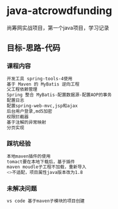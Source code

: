 # java-atcrowdfunding
尚筹网实战项目，第一个java项目，学习记录

## 目标-思路-代码
### 课程内容
```bash
开发工具 spring-tools-4使用
基于 Maven 的 MyBatis 逆向工程
父工程依赖管理
Spring 整合 MyBatis-配置数据源-配置AOP的事务
配置日志
配置spring-web-mvc,jsp和ajax
后台用户登录,md5加密
权限拦截器
基于注解的异常映射
分页实现
```
### 踩坑经验
```bash
本地maven插件的使用
tomact要在本地下载后，基于插件
maven moudle子工程不加载，重新导入
<>不适配，项目属性java版本改为1.8
```

### 未解决问题
```bash
vs code 基于maven子模块的项目创建
```
